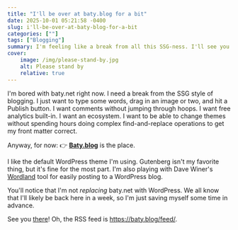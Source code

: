 ```yaml
---
title: "I'll be over at baty.blog for a bit"
date: 2025-10-01 05:21:58 -0400
slug: i'll-be-over-at-baty-blog-for-a-bit
categories: [""]
tags: ["Blogging"]
summary: I'm feeling like a break from all this SSG-ness. I'll see you at my WordPress blog at baty.blog for now.
cover: 
    image: /img/please-stand-by.jpg
    alt: Please stand by
    relative: true
---
```


I'm bored with baty.net right now. I need a break from the SSG style of blogging. I just want to type some words, drag in an image or two, and hit a Publish button. I want comments without jumping through hoops. I want free analytics built-in. I want an ecosystem. I want to be able to change themes without spending hours doing complex find-and-replace operations to get my front matter correct.

Anyway, for now: 👉 **[Baty.blog](https://baty.blog)** is the place.

I like the default WordPress theme I'm using. Gutenberg isn't my favorite thing, but it's fine for the most part. I'm also playing with Dave Winer's [Wordland](https://wordland.social) tool for easily posting to a WordPress blog.

You'll notice that I'm not _replacing_ baty.net with WordPress. We all know that I'll likely be back here in a week, so I'm just saving myself some time in advance.

See you [there](https://baty.blog)! Oh, the RSS feed is https://baty.blog/feed/.
